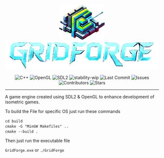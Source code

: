 <div align="center">
  <div style="">
    <img src="gitassets/images/logo.webp" alt="drawing" width="150"/>
    <img src="gitassets/images/name.png" alt="drawing" width="500"/>
  </div>

![C++](https://img.shields.io/badge/C++-%2300599C.svg?logo=c%2B%2B&logoColor=white)
![OpenGL](https://img.shields.io/badge/OpenGL-white?logo=OpenGL)
![SDL2](https://img.shields.io/badge/SDL2-black)
![stability-wip](https://img.shields.io/badge/stability-wip-lightgrey.svg)
![Last Commit](https://img.shields.io/github/last-commit/mohammadyehya/GridForge)
![Issues](https://img.shields.io/github/issues/mohammadyehya/GridForge)
![Contributors](https://img.shields.io/github/contributors/mohammadyehya/GridForge)
![Stars](https://img.shields.io/github/stars/mohammadyehya/GridForge)

</div>

---

A game engine created using SDL2 &amp; OpenGL to enhance development of isometric games.

To build the File for specific OS just run these commands


`cd build `\
`cmake -G "MinGW Makefiles" ..`\
`cmake --build .`

Then just run the executable file

`GridForge.exe` or `./GridForge`
